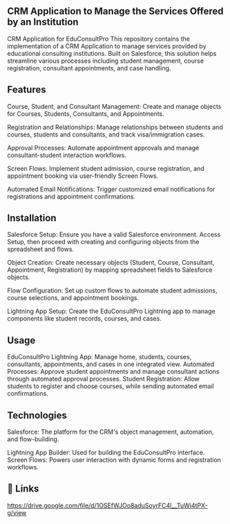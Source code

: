 
## CRM Application to Manage the Services Offered by an Institution



CRM Application for EduConsultPro
This repository contains the implementation of a CRM Application to manage services provided by educational consulting institutions. Built on Salesforce, this solution helps streamline various processes including student management, course registration, consultant appointments, and case handling.

## Features

Course, Student, and Consultant Management: 
    Create and manage objects for Courses, Students, Consultants, and Appointments.

Registration and Relationships:
    Manage relationships between students and courses, students    and consultants, and track visa/immigration cases.

Approval Processes:
    Automate appointment approvals and manage consultant-student interaction workflows.

Screen Flows: 
    Implement student admission, course registration, and appointment booking via user-friendly Screen Flows.

Automated Email Notifications:
    Trigger customized email notifications for registrations and appointment confirmations.

## Installation

Salesforce Setup:
    Ensure you have a valid Salesforce environment. Access Setup, then proceed with creating and configuring objects from the spreadsheet and flows.

Object Creation: 
    Create necessary objects (Student, Course, Consultant, Appointment, Registration) by mapping spreadsheet fields to Salesforce objects.

Flow Configuration:
    Set up custom flows to automate student admissions, course selections, and appointment bookings.

Lightning App Setup: 
Create the EduConsultPro Lightning app to manage components like student records, courses, and cases.

## Usage

EduConsultPro Lightning App: Manage home, students, courses, consultants, appointments, and cases in one integrated view.
Automated Processes: Approve student appointments and manage consultant actions through automated approval processes.
Student Registration: Allow students to register and choose courses, while sending automated email confirmations.

## Technologies
Salesforce: The platform for the CRM's object management, automation, and flow-building.

Lightning App Builder:
    Used for building the EduConsultPro interface.
Screen Flows: 
    Powers user interaction with dynamic forms and registration workflows.
## 🔗 Links
https://drive.google.com/file/d/1OSEfWJOo8aduSoyrFC4I__TuWi4tPX-g/view

